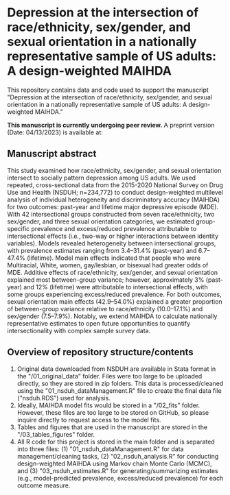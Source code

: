 # Depression at the intersection of race/ethnicity, sex/gender, and sexual orientation in a nationally representative sample of US adults: A design-weighted MAIHDA
This repository contains data and code used to support the manuscript "Depression at the intersection of race/ethnicity, sex/gender, and sexual orientation in a nationally representative sample of US adults: A design-weighted MAIHDA."

**This manuscript is currently undergoing peer review.** A preprint version (Date: 04/13/2023) is available at:

## Manuscript abstract

This study examined how race/ethnicity, sex/gender, and sexual orientation intersect to socially pattern depression among US adults. We used repeated, cross-sectional data from the 2015-2020 National Survey on Drug Use and Health (NSDUH; n=234,772) to conduct design-weighted multilevel analysis of individual heterogeneity and discriminatory accuracy (MAIHDA) for two outcomes: past-year and lifetime major depressive episode (MDE). With 42 intersectional groups constructed from seven race/ethnicity, two sex/gender, and three sexual orientation categories, we estimated group-specific prevalence and excess/reduced prevalence attributable to intersectional effects (i.e., two-way or higher interactions between identity variables). Models revealed heterogeneity between intersectional groups, with prevalence estimates ranging from 3.4–31.4% (past-year) and 6.7–47.4% (lifetime). Model main effects indicated that people who were Multiracial, White, women, gay/lesbian, or bisexual had greater odds of MDE. Additive effects of race/ethnicity, sex/gender, and sexual orientation explained most between-group variance; however, approximately 3% (past-year) and 12% (lifetime) were attributable to intersectional effects, with some groups experiencing excess/reduced prevalence. For both outcomes, sexual orientation main effects (42.9–54.0%) explained a greater proportion of between-group variance relative to race/ethnicity (10.0–17.1%) and sex/gender (7.5–7.9%). Notably, we extend MAIHDA to calculate nationally representative estimates to open future opportunities to quantify intersectionality with complex sample survey data.

## Overview of repository structure/contents

1. Original data downloaded from NSDUH are available in Stata format in the "/01_original_data" folder. Files were too large to be uploaded directly, so they are stored in zip folders. This data is processed/cleaned using the "01_nsduh_dataManagement.R" file to create the final data file ("nsduh.RDS") used for analysis.
2. Ideally, MAIHDA model fits would be stored in a "/02_fits" folder. However, these files are too large to be stored on GitHub, so please inquire directly to request access to the model fits.
3. Tables and figures that are used in the manuscript are stored in the "/03_tables_figures" folder.
4. All R code for this project is stored in the main folder and is separated into three files: (1) "01_nsduh_dataManagement.R" for data management/cleaning tasks, (2) "02_nsduh_analysis.R" for conducting design-weighted MAIHDA using Markov chain Monte Carlo (MCMC), and (3) "03_nsduh_estimates.R" for generating/summarizing estimates (e.g., model-predicted prevalence, excess/reduced prevalence) for each outcome measure.
